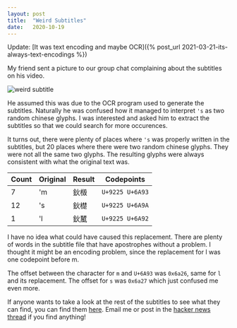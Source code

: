 ```yaml
---
layout: post
title:  "Weird Subtitles"
date:   2020-10-19
---
```


Update: [It was text encoding and maybe OCR]({% post_url 2021-03-21-its-always-text-encodings %})

My friend sent a picture to our group chat complaining about the subtitles on his video.

![weird subtitle](https://files.sharparam.com/2020/10/19/2020-10-19_00-53-28-310.png)

He assumed this was due to the OCR program used to generate the subtitles. Naturally he was confused how it managed to interpret `'s` as two random chinese glyphs. I was interested and asked him to extract the subtitles so that we could search for more occurences.

It turns out, there were plenty of places where `'s` was properly written in the subtitles, but 20 places where there were two random chinese glyphs. They were not all the same two glyphs. The resulting glyphs were always consistent with what the original text was.

 Count | Original | Result | Codepoints
 ----- | -------- | ------ | -----------
  7    |   'm     |  鈥檓  | `U+9225 U+6A93`
  12   |   's     |  鈥檚  | `U+9225 U+6A9A`
  1    |   'l     |  鈥檒  | `U+9225 U+6A92`

I have no idea what could have caused this replacement. There are plenty of words in the subtitle file that have apostrophes without a problem. I thought it might be an encoding problem, since the replacement for l was one codepoint before m.

The offset between the character for `m` and `U+6A93` was `0x6a26`, same for `l` and its replacement. The offset for `s` was `0x6a27` which just confused me even more.

If anyone wants to take a look at the rest of the subtitles to see what they can find, you can find them [here](https://pastebin.com/raw/GQh3168K). Email me or post in the [hacker news thread](https://news.ycombinator.com/item?id=24826807) if you find anything!
